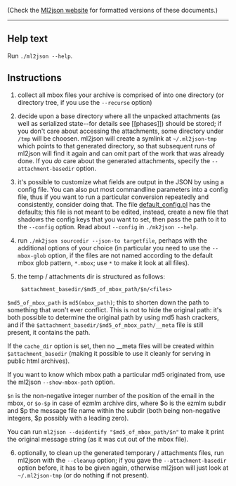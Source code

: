(Check the [Ml2json website](http://ml2json.christianjaeger.ch/) for
formatted versions of these documents.)

---

Help text
---------

Run `./ml2json --help`.

Instructions
------------

1. collect all mbox files your archive is comprised of into one
directory (or directory tree, if you use the `--recurse` option)

2. decide upon a base directory where all the unpacked attachments (as
well as serialized state--for details see [[phases]]) should be
stored; if you don't care about accessing the attachments, some
directory under `/tmp` will be choosen. ml2json will create a symlink
at `~/.ml2json-tmp` which points to that generated directory, so that
subsequent runs of ml2json will find it again and can omit part of the
work that was already done. If you *do* care about the generated
attachments, specify the `--attachment-basedir` option.

3. it's possible to customize what fields are output in the JSON by
using a config file. You can also put most commandline parameters into
a config file, thus if you want to run a particular conversion
repeatedly and consistently, consider doing that. The file
[default_config.pl](https://github.com/pflanze/ml2json/blob/master/default_config.pl)
has the defaults; this file is not meant
to be edited, instead, create a new file that shadows the config keys
that you want to set, then pass the path to it to the `--config`
option. Read about `--config` in `./mk2json --help`.

4. run `./mk2json sourcedir --json-to targetfile`, perhaps with the
additional options of your choice (in particular you need to use the
`--mbox-glob` option, if the files are not named according to the
default mbox glob pattern, `*.mbox`; use `*` to make it look at all
files).

5. the temp / attachments dir is structured as follows:

        $attachment_basedir/$md5_of_mbox_path/$n/<files>

 `$md5_of_mbox_path` is `md5(mbox_path)`; this to shorten down the path to
 something that won't ever conflict. This is not to hide the original
 path: it's both possible to determine the original path by using md5
 hash crackers, and if the `$attachment_basedir/$md5_of_mbox_path/__meta`
 file is still present, it contains the path.

 If the `cache_dir` option is set, then no __meta files will be
 created within `$attachment_basedir` (making it possible to use it
 cleanly for serving in public html archives).

 If you want to know which mbox path a particular md5 originated from,
 use the ml2json `--show-mbox-path` option.

 `$n` is the non-negative integer number of the position of the email
 in the mbox, or `$o-$p` in case of ezmlm archive dirs, where $o is
 the ezmlm subdir and $p the message file name within the subdir (both
 being non-negative integers, $p possibly with a leading zero).

 You can run `ml2json --deidentify "$md5_of_mbox_path/$n"` to make it
 print the original message string (as it was cut out of the mbox file).

6. optionally, to clean up the generated temporary / attachments
files, run ml2json with the `--cleanup` option; if you gave the
`--attachment-basedir` option before, it has to be given again,
otherwise ml2json will just look at `~/.ml2json-tmp` (or do nothing if
not present).
